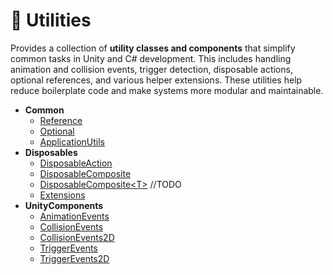 # 🧩 Utilities

Provides a collection of **utility classes and components** that simplify common tasks in Unity and C# development. This
includes handling animation and collision events, trigger detection, disposable actions, optional references, and
various helper extensions. These utilities help reduce boilerplate code and make systems more modular and maintainable.

- **Common**
  - [Reference](Reference.md) <!-- + -->
  - [Optional](Optional.md) <!-- + -->
  - [ApplicationUtils](ApplicationUtils.md)  <!-- + -->
- **Disposables**
  - [DisposableAction](DisposableAction.md) <!-- + -->
  - [DisposableComposite](DisposableComposite.md) <!-- + -->
  - [DisposableComposite\<T>]() //TODO
  - [Extensions](Extensions.md) <!-- + -->
- **UnityComponents**
    - [AnimationEvents](AnimationEvents.md) <!-- + -->
    - [CollisionEvents](CollisionEvents.md) <!-- + -->
    - [CollisionEvents2D](CollisionEvents2D.md) <!-- + -->
    - [TriggerEvents](TriggerEvents.md) <!-- + -->
    - [TriggerEvents2D](TriggerEvents2D.md) <!-- + -->

